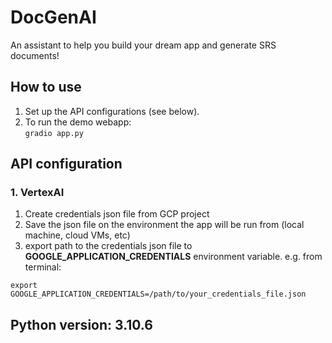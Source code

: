 # DocGenAI
An assistant to help you build your dream app and generate SRS documents!
## How to use
1. Set up the API configurations (see below). 
2. To run the demo webapp:<br>
`gradio app.py`

## API configuration
### 1. VertexAI
1. Create credentials json file from GCP project
2. Save the json file on the environment the app will be run from (local machine, cloud VMs, etc)
3. export path to the credentials json file to **GOOGLE_APPLICATION_CREDENTIALS** environment variable. e.g. from terminal:
```
export GOOGLE_APPLICATION_CREDENTIALS=/path/to/your_credentials_file.json
```

## Python version: 3.10.6
